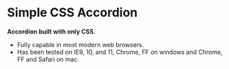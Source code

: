 # Simple CSS Accordion

**Accordion built with only CSS.** 
  
- Fully capable in most modern web browsers. 
- Has been tested on IE9, 10, and 11, Chrome, FF on windows and Chrome, FF and Safari on mac.